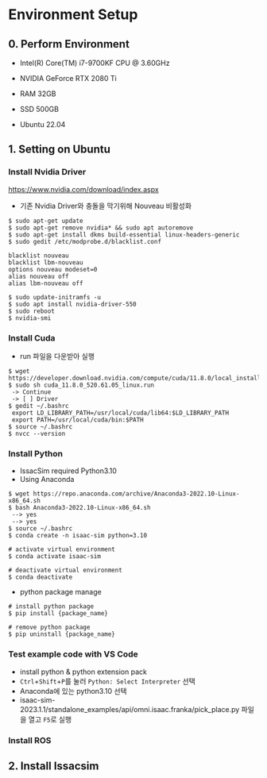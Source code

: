 # Environment Setup
## 0. Perform Environment
 - Intel(R) Core(TM) i7-9700KF CPU @ 3.60GHz
 - NVIDIA GeForce RTX 2080 Ti
 - RAM 32GB
 - SSD 500GB

 - Ubuntu 22.04

## 1. Setting on Ubuntu
### Install Nvidia Driver
https://www.nvidia.com/download/index.aspx

- 기존 Nvidia Driver와 충돌을 막기위해 Nouveau 비활성화
```
$ sudo apt-get update
$ sudo apt-get remove nvidia* && sudo apt autoremove 
$ sudo apt-get install dkms build-essential linux-headers-generic
$ sudo gedit /etc/modprobe.d/blacklist.conf
```
```
blacklist nouveau
blacklist lbm-nouveau
options nouveau modeset=0
alias nouveau off
alias lbm-nouveau off
```
```
$ sudo update-initramfs -u
$ sudo apt install nvidia-driver-550
$ sudo reboot
$ nvidia-smi
```

### Install Cuda
- run 파일을 다운받아 실행
```
$ wget https://developer.download.nvidia.com/compute/cuda/11.8.0/local_installers/cuda_11.8.0_520.61.05_linux.run
$ sudo sh cuda_11.8.0_520.61.05_linux.run
 -> Continue
 -> [ ] Driver
$ gedit ~/.bashrc
 export LD_LIBRARY_PATH=/usr/local/cuda/lib64:$LD_LIBRARY_PATH
 export PATH=/usr/local/cuda/bin:$PATH
$ source ~/.bashrc
$ nvcc --version
```

### Install Python
- IssacSim required Python3.10
- Using Anaconda
```install python3.10
$ wget https://repo.anaconda.com/archive/Anaconda3-2022.10-Linux-x86_64.sh
$ bash Anaconda3-2022.10-Linux-x86_64.sh
 --> yes
 --> yes
$ source ~/.bashrc
$ conda create -n isaac-sim python=3.10

# activate virtual environment
$ conda activate isaac-sim 

# deactivate virtual environment
$ conda deactivate
```

- python package manage
```
# install python package
$ pip install {package_name}

# remove python package
$ pip uninstall {package_name}
```

### Test example code with VS Code
- install python & python extension pack
- `Ctrl`+`Shift`+`P`를 눌러 `Python: Select Interpreter` 선택
- Anaconda에 있는 python3.10 선택
- isaac-sim-2023.1.1/standalone_examples/api/omni.isaac.franka/pick_place.py 파일을 열고 `F5`로 실행

### Install ROS

## 2. Install Issacsim  

